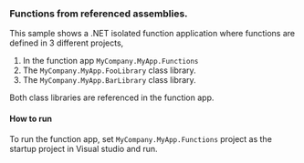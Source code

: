 ### Functions from referenced assemblies.

This sample shows a .NET isolated function application where functions are defined in 3 different projects, 

1. In the function app `MyCompany.MyApp.Functions`
2. The `MyCompany.MyApp.FooLibrary` class library.
3. The `MyCompany.MyApp.BarLibrary` class library.

Both class libraries are referenced in the function app.

#### How to run
To run the function app, set `MyCompany.MyApp.Functions` project as the startup project in Visual studio and run.

